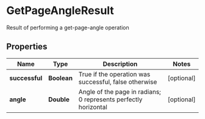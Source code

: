 

# GetPageAngleResult

Result of performing a get-page-angle operation
## Properties

Name | Type | Description | Notes
------------ | ------------- | ------------- | -------------
**successful** | **Boolean** | True if the operation was successful, false otherwise |  [optional]
**angle** | **Double** | Angle of the page in radians; 0 represents perfectly horizontal |  [optional]



